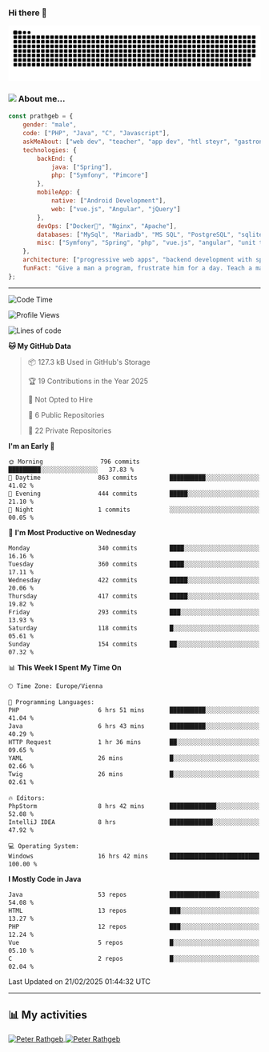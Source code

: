 ### Hi there 👋

<div align="center">
  <img  src="https://github.com/1999AZZAR/1999AZZAR/blob/main/resources/img/grid-snake.svg"
       alt="snake" />
</div>

### <img src="https://media.giphy.com/media/VgCDAzcKvsR6OM0uWg/giphy.gif" width="50"> About me...  

```javascript
const prathgeb = {
    gender: "male",
    code: ["PHP", "Java", "C", "Javascript"],
    askMeAbout: ["web dev", "teacher", "app dev", "htl steyr", "gastronaut"],
    technologies: {
        backEnd: {
            java: ["Spring"],
            php: ["Symfony", "Pimcore"]
        },
        mobileApp: {
            native: ["Android Development"],
            web: ["vue.js", "Angular", "jQuery"]
        },
        devOps: ["Docker🐳", "Nginx", "Apache"],
        databases: ["MySql", "Mariadb", "MS SQL", "PostgreSQL", "sqlite"],
        misc: ["Symfony", "Spring", "php", "vue.js", "angular", "unit testing", "ci/cd using github actions"]
    },
    architecture: ["progressive web apps", "backend development with spring", "backend development with symfony"],
    funFact: "Give a man a program, frustrate him for a day. Teach a man to program, frustrate him for a lifetime."
};
```

---
<!--START_SECTION:waka-->
![Code Time](http://img.shields.io/badge/Code%20Time-974%20hrs%2012%20mins-blue)

![Profile Views](http://img.shields.io/badge/Profile%20Views-17-blue)

![Lines of code](https://img.shields.io/badge/From%20Hello%20World%20I%27ve%20Written-4.3%20million%20lines%20of%20code-blue)

**🐱 My GitHub Data** 

> 📦 127.3 kB Used in GitHub's Storage 
 > 
> 🏆 19 Contributions in the Year 2025
 > 
> 🚫 Not Opted to Hire
 > 
> 📜 6 Public Repositories 
 > 
> 🔑 22 Private Repositories 
 > 
**I'm an Early 🐤** 

```text
🌞 Morning                796 commits         █████████░░░░░░░░░░░░░░░░   37.83 % 
🌆 Daytime                863 commits         ██████████░░░░░░░░░░░░░░░   41.02 % 
🌃 Evening                444 commits         █████░░░░░░░░░░░░░░░░░░░░   21.10 % 
🌙 Night                  1 commits           ░░░░░░░░░░░░░░░░░░░░░░░░░   00.05 % 
```
📅 **I'm Most Productive on Wednesday** 

```text
Monday                   340 commits         ████░░░░░░░░░░░░░░░░░░░░░   16.16 % 
Tuesday                  360 commits         ████░░░░░░░░░░░░░░░░░░░░░   17.11 % 
Wednesday                422 commits         █████░░░░░░░░░░░░░░░░░░░░   20.06 % 
Thursday                 417 commits         █████░░░░░░░░░░░░░░░░░░░░   19.82 % 
Friday                   293 commits         ███░░░░░░░░░░░░░░░░░░░░░░   13.93 % 
Saturday                 118 commits         █░░░░░░░░░░░░░░░░░░░░░░░░   05.61 % 
Sunday                   154 commits         ██░░░░░░░░░░░░░░░░░░░░░░░   07.32 % 
```


📊 **This Week I Spent My Time On** 

```text
🕑︎ Time Zone: Europe/Vienna

💬 Programming Languages: 
PHP                      6 hrs 51 mins       ██████████░░░░░░░░░░░░░░░   41.04 % 
Java                     6 hrs 43 mins       ██████████░░░░░░░░░░░░░░░   40.29 % 
HTTP Request             1 hr 36 mins        ██░░░░░░░░░░░░░░░░░░░░░░░   09.65 % 
YAML                     26 mins             █░░░░░░░░░░░░░░░░░░░░░░░░   02.66 % 
Twig                     26 mins             █░░░░░░░░░░░░░░░░░░░░░░░░   02.61 % 

🔥 Editors: 
PhpStorm                 8 hrs 42 mins       █████████████░░░░░░░░░░░░   52.08 % 
IntelliJ IDEA            8 hrs               ████████████░░░░░░░░░░░░░   47.92 % 

💻 Operating System: 
Windows                  16 hrs 42 mins      █████████████████████████   100.00 % 
```

**I Mostly Code in Java** 

```text
Java                     53 repos            ██████████████░░░░░░░░░░░   54.08 % 
HTML                     13 repos            ███░░░░░░░░░░░░░░░░░░░░░░   13.27 % 
PHP                      12 repos            ███░░░░░░░░░░░░░░░░░░░░░░   12.24 % 
Vue                      5 repos             █░░░░░░░░░░░░░░░░░░░░░░░░   05.10 % 
C                        2 repos             █░░░░░░░░░░░░░░░░░░░░░░░░   02.04 % 
```




 Last Updated on 21/02/2025 01:44:32 UTC
<!--END_SECTION:waka-->

---
  ## 📊 My activities
  <a href="https://github.com/prathgeb">
    <img width=450 height=170 align="center" alt="Peter Rathgeb" src="https://github-readme-stats.vercel.app/api?username=prathgeb&include_all_commits=true&count_private=true&theme=midnight-purple&show_icons=true&bg_color=0D1117&hide_border=true" />
  </a>
  <a href="https://github.com/prathgeb">
    <img align="center" alt="Peter Rathgeb" src="https://github-readme-stats.vercel.app/api/top-langs/?username=prathgeb&include_all_commits=true&count_private=true&theme=midnight-purple&show_icons=true&layout=compact&bg_color=0D1117&hide_border=true" />
  </a>
